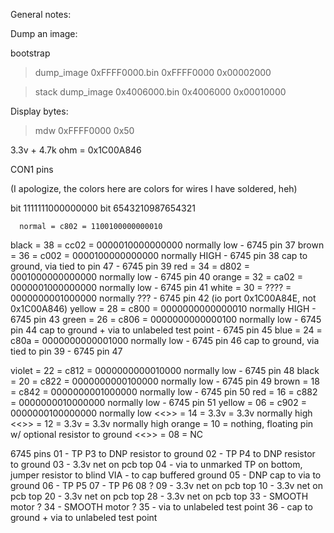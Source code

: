General notes:

Dump an image:

bootstrap
> dump_image 0xFFFF0000.bin 0xFFFF0000 0x00002000

> stack
dump_image 0x4006000.bin 0x4006000 0x00010000


Display bytes:

> mdw 0xFFFF0000 0x50

3.3v + 4.7k ohm = 0x1C00A846


CON1 pins

(I apologize, the colors here are colors for wires I have soldered, heh)

bit                   1111111000000000
bit                   6543210987654321

      normal = c802 = 1100100000000010
black   = 38 = cc02 = 0000010000000000 normally low  - 6745 pin 37
brown   = 36 = c002 = 0000100000000000 normally HIGH - 6745 pin 38
                   cap to ground, via tied to pin 47 - 6745 pin 39
red     = 34 = d802 = 0001000000000000 normally low  - 6745 pin 40
orange  = 32 = ca02 = 0000001000000000 normally low  - 6745 pin 41
white   = 30 = ???? = 0000000001000000 normally ???  - 6745 pin 42 (io port 0x1C00A84E, not 0x1C00A846)
yellow  = 28 = c800 = 0000000000000010 normally HIGH - 6745 pin 43
green   = 26 = c806 = 0000000000000100 normally low  - 6745 pin 44
         cap to ground + via to unlabeled test point - 6745 pin 45
blue    = 24 = c80a = 0000000000001000 normally low  - 6745 pin 46
                   cap to ground, via tied to pin 39 - 6745 pin 47

violet  = 22 = c812 = 0000000000010000 normally low  - 6745 pin 48
black   = 20 = c822 = 0000000000100000 normally low  - 6745 pin 49
brown   = 18 = c842 = 0000000001000000 normally low  - 6745 pin 50
red     = 16 = c882 = 0000000010000000 normally low  - 6745 pin 51
yellow  = 06 = c902 = 0000000100000000 normally low
<<>>    = 14 = 3.3v = 3.3v normally high
<<>>    = 12 = 3.3v = 3.3v normally high
orange  = 10 = nothing, floating pin w/ optional resistor to ground
<<>>    = 08 = NC


6745 pins
01 - TP P3 to DNP resistor to ground
02 - TP P4 to DNP resistor to ground
03 - 3.3v net on pcb top
04 - via to unmarked TP on bottom, jumper resistor to blind VIA - to cap buffered ground
05 - DNP cap to via to ground
06 - TP P5
07 - TP P6
08 ?
09 - 3.3v net on pcb top
10 - 3.3v net on pcb top
20 - 3.3v net on pcb top
28 - 3.3v net on pcb top
33 - SMOOTH motor ?
34 - SMOOTH motor ?
35 - via to unlabeled test point
36 - cap to ground + via to unlabeled test point
